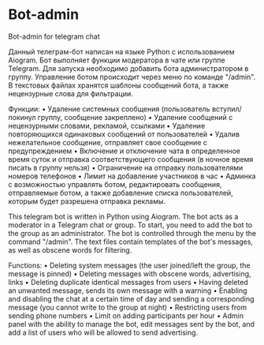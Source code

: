 # Bot-admin
Bot-admin for telegram chat

Данный телеграм-бот написан на языке Python с использованием Aiogram. Бот выполняет функции модератора в чате или группе Telegram. Для запуска необходимо добавить бота администратором в группу. Управление ботом происходит через меню по команде "/admin". В текстовых файлах хранятся шаблоны сообщений бота, а также нецензурные слова для фильтрации.

Функции:
• Удаление системных сообщения (пользователь вступил/покинул группу, сообщение закреплено)
• Удаление сообщений с нецензурными словами, рекламой, ссылками
• Удаление повторяющихся одинаковых сообщений от пользователей
• Удалив нежелательное сообщение, отправляет свое сообщение с предупреждением
• Включение и отключение чата в определенное время суток и отправка соответствующего сообщения (в ночное время писать в группу нельзя)
• Ограничение на отправку пользователями номеров телефонов
• Лимит на добавление участников в час
• Админка с возможностью управлять ботом, редактировать сообщения, отправляемые ботом, а также добавление списка пользователей, которым будет разрешена отправка рекламы.




This telegram bot is written in Python using Aiogram. The bot acts as a moderator in a Telegram chat or group. To start, you need to add the bot to the group as an administrator. The bot is controlled through the menu by the command "/admin". The text files contain templates of the bot's messages, as well as obscene words for filtering.

Functions:
• Deleting system messages (the user joined/left the group, the message is pinned)
• Deleting messages with obscene words, advertising, links
• Deleting duplicate identical messages from users
• Having deleted an unwanted message, sends its own message with a warning
• Enabling and disabling the chat at a certain time of day and sending a corresponding message (you cannot write to the group at night)
• Restricting users from sending phone numbers
• Limit on adding participants per hour
• Admin panel with the ability to manage the bot, edit messages sent by the bot, and add a list of users who will be allowed to send advertising.
